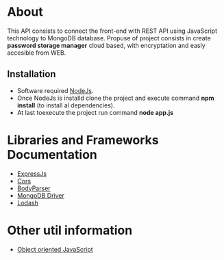 # About

This API consists to connect the front-end with REST API using JavaScript technology to MongoDB database. Propuse of project consists in create **password storage manager** cloud based, with encryptation and easly accesible from WEB.

## Installation

- Software required [NodeJs](https://nodejs.org/en/).
- Once NodeJs is installd clone the project and execute command **npm install** (to install al dependencies).
- At last toexecute the project run command **node app.js**

# Libraries and Frameworks Documentation

- [ExpressJs](https://expressjs.com)
- [Cors](https://github.com/expressjs/cors)
- [BodyParser](https://github.com/expressjs/body-parser)
- [MongoDB Driver](http://mongodb.github.io/node-mongodb-native/3.0/api/)
- [Lodash](https://lodash.com/docs/4.17.5)

# Other util information

- [Object oriented JavaScript](https://www.sitepoint.com/object-oriented-javascript-deep-dive-es6-classes/)
